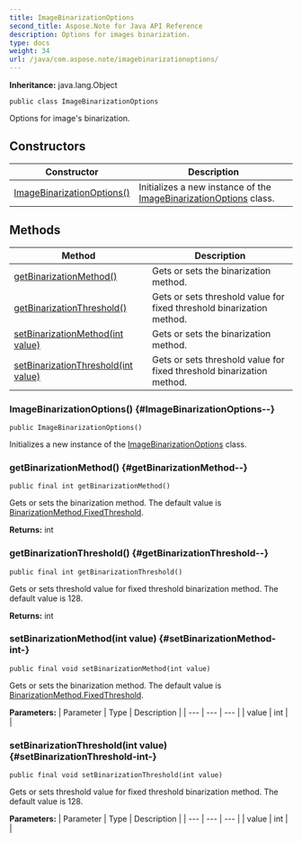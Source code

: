 ```yaml
---
title: ImageBinarizationOptions
second_title: Aspose.Note for Java API Reference
description: Options for images binarization.
type: docs
weight: 34
url: /java/com.aspose.note/imagebinarizationoptions/
---
```


**Inheritance:**
java.lang.Object
```
public class ImageBinarizationOptions
```

Options for image's binarization.
## Constructors

| Constructor | Description |
| --- | --- |
| [ImageBinarizationOptions()](#ImageBinarizationOptions--) | Initializes a new instance of the [ImageBinarizationOptions](../../com.aspose.note/imagebinarizationoptions) class. |
## Methods

| Method | Description |
| --- | --- |
| [getBinarizationMethod()](#getBinarizationMethod--) | Gets or sets the binarization method. |
| [getBinarizationThreshold()](#getBinarizationThreshold--) | Gets or sets threshold value for fixed threshold binarization method. |
| [setBinarizationMethod(int value)](#setBinarizationMethod-int-) | Gets or sets the binarization method. |
| [setBinarizationThreshold(int value)](#setBinarizationThreshold-int-) | Gets or sets threshold value for fixed threshold binarization method. |
### ImageBinarizationOptions() {#ImageBinarizationOptions--}
```
public ImageBinarizationOptions()
```


Initializes a new instance of the [ImageBinarizationOptions](../../com.aspose.note/imagebinarizationoptions) class.

### getBinarizationMethod() {#getBinarizationMethod--}
```
public final int getBinarizationMethod()
```


Gets or sets the binarization method. The default value is [BinarizationMethod.FixedThreshold](../../com.aspose.note/binarizationmethod\#FixedThreshold).

**Returns:**
int
### getBinarizationThreshold() {#getBinarizationThreshold--}
```
public final int getBinarizationThreshold()
```


Gets or sets threshold value for fixed threshold binarization method. The default value is 128.

**Returns:**
int
### setBinarizationMethod(int value) {#setBinarizationMethod-int-}
```
public final void setBinarizationMethod(int value)
```


Gets or sets the binarization method. The default value is [BinarizationMethod.FixedThreshold](../../com.aspose.note/binarizationmethod\#FixedThreshold).

**Parameters:**
| Parameter | Type | Description |
| --- | --- | --- |
| value | int |  |

### setBinarizationThreshold(int value) {#setBinarizationThreshold-int-}
```
public final void setBinarizationThreshold(int value)
```


Gets or sets threshold value for fixed threshold binarization method. The default value is 128.

**Parameters:**
| Parameter | Type | Description |
| --- | --- | --- |
| value | int |  |

